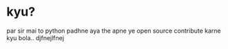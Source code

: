 # kyu?
par sir mai to python padhne aya the apne ye open source contribute karne kyu bola..
djfnejlfnej
